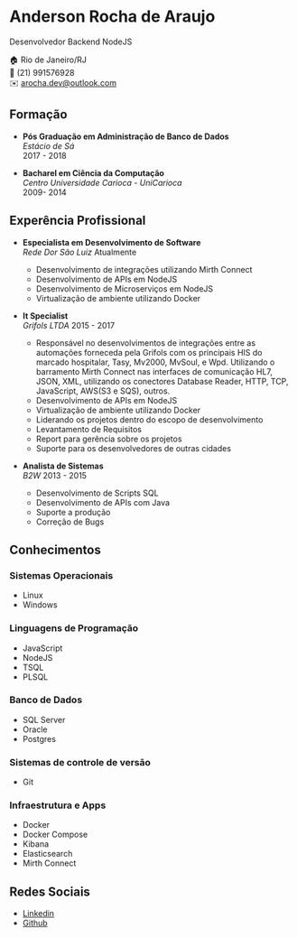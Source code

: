 # Anderson Rocha de Araujo
Desenvolvedor Backend NodeJS

:house:     Rio de Janeiro/RJ <br>
:iphone:    (21) 991576928<br>
:envelope:  arocha.dev@outlook.com

## Formação

* **Pós Graduação em Administração de Banco de Dados** <br>
*Estácio de Sá* <br>
2017 - 2018

* **Bacharel em Ciência da Computação** <br>
*Centro Universidade Carioca - UniCarioca* <br>
2009- 2014

## Experência Profissional

* **Especialista em Desenvolvimento de Software**<br>
*Rede Dor São Luiz*
Atualmente
  * Desenvolvimento de integrações utilizando Mirth Connect
  * Desenvolvimento de APIs em NodeJS
  * Desenvolvimento de Microserviços em NodeJS
  * Virtualização de ambiente utilizando Docker

* **It Specialist**<br>
*Grifols LTDA*
2015 - 2017
  * Responsável no desenvolvimentos de integrações entre as automações forneceda pela Grifols com os principais HIS do marcado hospitalar, Tasy, Mv2000, MvSoul, e Wpd. Utilizando o barramento Mirth Connect nas interfaces de comunicação HL7, JSON, XML, utilizando os conectores Database Reader, HTTP, TCP, JavaScript, AWS(S3 e SQS), outros.
  * Desenvolvimento de APIs em NodeJS
  * Virtualização de ambiente utilizando Docker
  * Liderando os projetos dentro do escopo de desenvolvimento
  * Levantamento de Requisitos
  * Report para gerência sobre os projetos
  * Suporte para os desenvolvedores de outras cidades

* **Analista de Sistemas**<br>
*B2W*
2013 - 2015
  * Desenvolvimento de Scripts SQL
  * Desenvolvimento de APIs com Java
  * Suporte a produção
  * Correção de Bugs

## Conhecimentos

### Sistemas Operacionais
* Linux
* Windows

### Linguagens de Programação
* JavaScript
* NodeJS
* TSQL
* PLSQL

### Banco de Dados
* SQL Server
* Oracle
* Postgres

### Sistemas de controle de versão
* Git

### Infraestrutura e Apps
* Docker
* Docker Compose
* Kibana
* Elasticsearch
* Mirth Connect

## Redes Sociais
*  [Linkedin](https://www.linkedin.com/arocha-)
*  [Github](https://github.com/arochaa)

<!--
**arochaa/arochaa** is a ✨ _special_ ✨ repository because its `README.md` (this file) appears on your GitHub profile.

Here are some ideas to get you started:

- 🔭 I’m currently working on ...
- 🌱 I’m currently learning ...
- 👯 I’m looking to collaborate on ...
- 🤔 I’m looking for help with ...
- 💬 Ask me about ...
- 📫 How to reach me: ...
- 😄 Pronouns: ...
- ⚡ Fun fact: ...
-->
